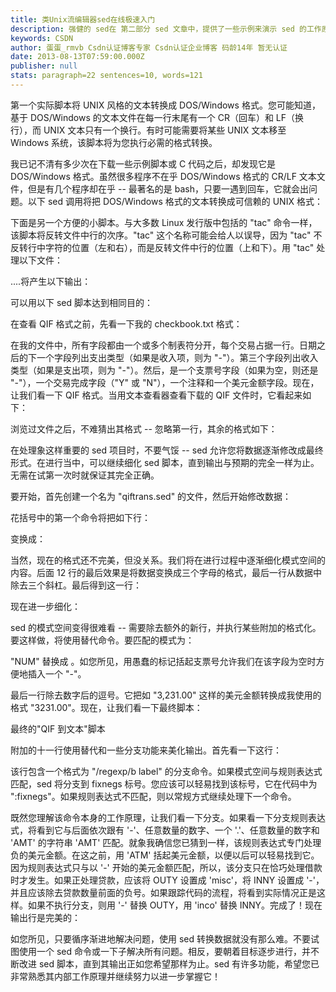 ```yaml
---
title: 类Unix流编辑器sed在线极速入门
description: 强健的 sed在 第二部分 sed 文章中，提供了一些示例来演示 sed 的工作原理，但是它们当中很少有示例能实际做特别 有用的事。在这篇 sed 系列的最后一部分文章中，我要改变那种方式，并使用 sed 来做实际的事。我将为您显示几个示例，它们不仅演示 sed 的能力，而且还做一些真正巧妙（和方便）的事。例如，在本文的后半部，将为您演示如何设计一个 sed 脚本来将 .QIF 文件从 I
keywords: CSDN
author: 蛋蛋_rmvb Csdn认证博客专家 Csdn认证企业博客 码龄14年 暂无认证
date: 2013-08-13T07:59:00.000Z
publisher: null
stats: paragraph=22 sentences=10, words=121
---
```

第一个实际脚本将 UNIX 风格的文本转换成 DOS/Windows 格式。您可能知道，基于 DOS/Windows 的文本文件在每一行末尾有一个 CR（回车）和 LF（换行），而 UNIX 文本只有一个换行。有时可能需要将某些 UNIX 文本移至 Windows 系统，该脚本将为您执行必需的格式转换。

我已记不清有多少次在下载一些示例脚本或 C 代码之后，却发现它是 DOS/Windows 格式。虽然很多程序不在乎 DOS/Windows 格式的 CR/LF 文本文件，但是有几个程序却在乎 -- 最著名的是 bash，只要一遇到回车，它就会出问题。以下 sed 调用将把 DOS/Windows 格式的文本转换成可信赖的 UNIX 格式：

下面是另一个方便的小脚本。与大多数 Linux 发行版中包括的 "tac" 命令一样，该脚本将反转文件中行的次序。"tac" 这个名称可能会给人以误导，因为 "tac" 不反转行中字符的位置（左和右），而是反转文件中行的位置（上和下）。用 "tac" 处理以下文件：

....将产生以下输出：

可以用以下 sed 脚本达到相同目的：

在查看 QIF 格式之前，先看一下我的 checkbook.txt 格式：

在我的文件中，所有字段都由一个或多个制表符分开，每个交易占据一行。日期之后的下一个字段列出支出类型（如果是收入项，则为 "-"）。第三个字段列出收入类型（如果是支出项，则为 "-"）。然后，是一个支票号字段（如果为空，则还是 "-"），一个交易完成字段（"Y" 或 "N"），一个注释和一个美元金额字段。现在，让我们看一下 QIF 格式。当用文本查看器查看下载的 QIF 文件时，它看起来如下：

浏览过文件之后，不难猜出其格式 -- 忽略第一行，其余的格式如下：

在处理象这样重要的 sed 项目时，不要气馁 -- sed 允许您将数据逐渐修改成最终形式。在进行当中，可以继续细化 sed 脚本，直到输出与预期的完全一样为止。无需在试第一次时就保证其完全正确。

要开始，首先创建一个名为 "qiftrans.sed" 的文件，然后开始修改数据：

花括号中的第一个命令将把如下行：

变换成：

当然，现在的格式还不完美，但没关系。我们将在进行过程中逐渐细化模式空间的内容。后面 12 行的最后效果是将数据变换成三个字母的格式，最后一行从数据中除去三个斜杠。最后得到这一行：

现在进一步细化：

sed 的模式空间变得很难看 -- 需要除去额外的新行，并执行某些附加的格式化。要这样做，将使用替代命令。要匹配的模式为：

"NUM" 替换成 。如您所见，用愚蠢的标记括起支票号允许我们在该字段为空时方便地插入一个 "-"。

最后一行除去数字后的逗号。它把如 "3,231.00" 这样的美元金额转换成我使用的格式 "3231.00"。现在，让我们看一下最终脚本：

最终的"QIF 到文本"脚本

附加的十一行使用替代和一些分支功能来美化输出。首先看一下这行：

该行包含一个格式为 "/regexp/b label" 的分支命令。如果模式空间与规则表达式匹配，sed 将分支到 fixnegs 标号。您应该可以轻易找到该标号，它在代码中为 ":fixnegs"。如果规则表达式不匹配，则以常规方式继续处理下一个命令。

既然您理解该命令本身的工作原理，让我们看一下分支。如果看一下分支规则表达式，将看到它与后面依次跟有 '-'、任意数量的数字、一个 '.'、任意数量的数字和 'AMT' 的字符串 'AMT' 匹配。就象我确信您已猜到一样，该规则表达式专门处理负的美元金额。在这之前，用 'ATM' 括起美元金额，以便以后可以轻易找到它。因为规则表达式只与以 '-' 开始的美元金额匹配，所以，该分支只在恰巧处理借款时才发生。如果正处理贷款，应该将 OUTY 设置成 'misc'，将 INNY 设置成 '-'，并且应该除去贷款数量前面的负号。如果跟踪代码的流程，将看到实际情况正是这样。如果不执行分支，则用 '-' 替换 OUTY，用 'inco' 替换 INNY。完成了！现在输出行是完美的：

如您所见，只要循序渐进地解决问题，使用 sed 转换数据就没有那么难。不要试图使用一个 sed 命令或一下子解决所有问题。相反，要朝着目标逐步进行，并不断改进 sed 脚本，直到其输出正如您希望那样为止。sed 有许多功能，希望您已非常熟悉其内部工作原理并继续努力以进一步掌握它！

